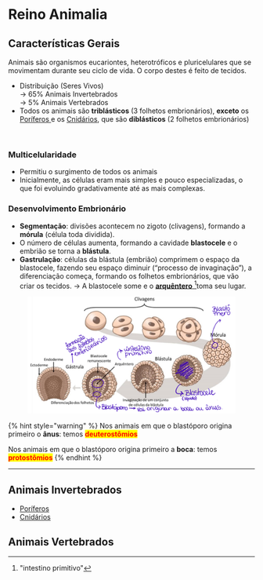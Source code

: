 # Reino Animalia

## Características Gerais

Animais são organismos eucariontes, heterotróficos e pluricelulares que se movimentam durante seu ciclo de vida. O corpo destes é feito de tecidos.

* Distribuição (Seres Vivos)\
  → 65% Animais Invertebrados\
  → 5% Animais Vertebrados
* Todos os animais são **triblásticos** (3 folhetos embrionários), **exceto** os [Poríferos ](poriferos.md)e os [Cnidários](cnidarios.md), que são **diblásticos** (2 folhetos embrionários)

<figure><img src="https://i.imgur.com/pSGKvnw.png" alt=""><figcaption></figcaption></figure>

### Multicelularidade

* Permitiu o surgimento de todos os animais
* Inicialmente, as células eram mais simples e pouco especializadas, o que foi evoluindo gradativamente até as mais complexas.

### Desenvolvimento Embrionário

* **Segmentação**: divisões acontecem no zigoto (clivagens), formando a **mórula** (célula toda dividida).
* O número de células aumenta, formando a cavidade **blastocele** e o embrião se torna a **blástula**.
* **Gastrulação**: células da blástula (embrião) comprimem o espaço da blastocele, fazendo seu espaço diminuir (“processo de invaginação”), a diferenciação começa, formando os folhetos embrionários, que vão criar os tecidos. → A blastocele some e o [**arquêntero** ](#user-content-fn-1)[^1]toma seu lugar.



<figure><img src="../../.gitbook/assets/imagem_2023-08-03_172038520.png" alt=""><figcaption></figcaption></figure>

{% hint style="warning" %}
Nos animais em que o blastóporo origina primeiro o **ânus**: temos <mark style="color:red;">**deuterostômios**</mark>

Nos animais em que o blastóporo origina primeiro a **boca**: temos <mark style="color:red;">**protostômios**</mark>
{% endhint %}

***

## Animais Invertebrados

* [Poríferos](poriferos.md)
* [Cnidários](cnidarios.md)

## Animais Vertebrados

[^1]: "intestino primitivo"
